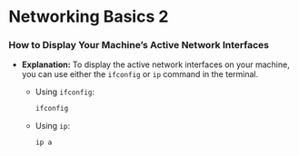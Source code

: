 # Networking Basics 2

### How to Display Your Machine’s Active Network Interfaces

- **Explanation:** To display the active network interfaces on your machine, you can use either the `ifconfig` or `ip` command in the terminal.

    - Using `ifconfig`:
      ```bash
      ifconfig
      ```
    - Using `ip`:
      ```bash
      ip a
      ```
